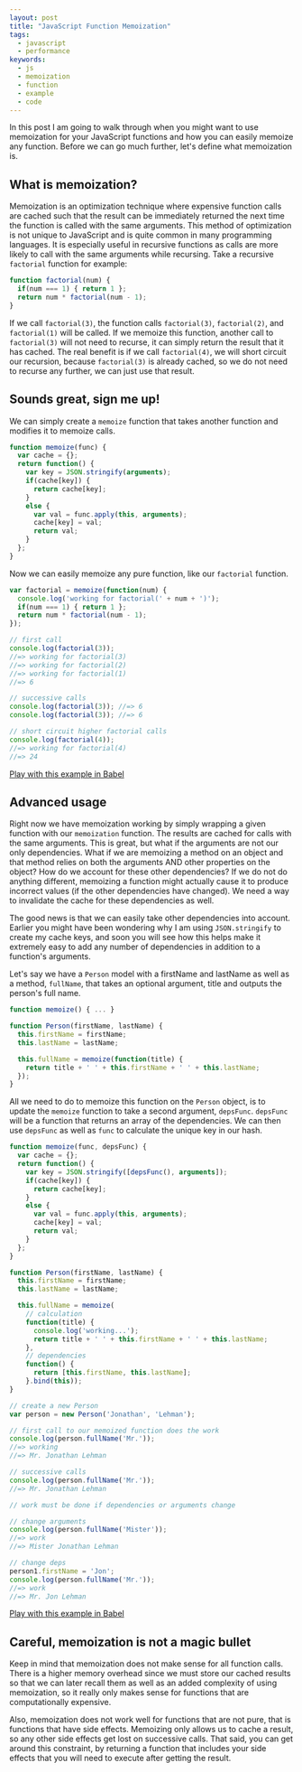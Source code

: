 ```yaml
---
layout: post
title: "JavaScript Function Memoization"
tags:
  - javascript
  - performance
keywords:
  - js
  - memoization
  - function
  - example
  - code
---
```


In this post I am going to walk through when you might want to use memoization for your JavaScript functions and how you can easily memoize any function. Before we can go much further, let's define what memoization is.

<!--more-->

## What is memoization?

Memoization is an optimization technique where expensive function calls are cached such that the result can be immediately returned the next time the function is called with the same arguments. This method of optimization is not unique to JavaScript and is quite common in many programming languages. It is especially useful in recursive functions as calls are more likely to call with the same arguments while recursing. Take a recursive `factorial` function for example:

```javascript
function factorial(num) {
  if(num === 1) { return 1 };
  return num * factorial(num - 1);
}
```
If we call `factorial(3)`, the function calls `factorial(3)`, `factorial(2)`, and `factorial(1)` will be called. If we memoize this function, another call to `factorial(3)` will not need to recurse, it can simply return the result that it has cached. The real benefit is if we call `factorial(4)`, we will short circuit our recursion, because `factorial(3)` is already cached, so we do not need to recurse any further, we can just use that result.

## Sounds great, sign me up!

We can simply create a `memoize` function that takes another function and modifies it to memoize calls.

```javascript
function memoize(func) {
  var cache = {};
  return function() {
    var key = JSON.stringify(arguments);
    if(cache[key]) {
      return cache[key];
    }
    else {
      var val = func.apply(this, arguments);
      cache[key] = val;
      return val;
    }
  };
}
```

Now we can easily memoize any pure function, like our `factorial` function.

```javascript
var factorial = memoize(function(num) {
  console.log('working for factorial(' + num + ')');
  if(num === 1) { return 1 };
  return num * factorial(num - 1);
});

// first call
console.log(factorial(3));
//=> working for factorial(3)
//=> working for factorial(2)
//=> working for factorial(1)
//=> 6

// successive calls
console.log(factorial(3)); //=> 6
console.log(factorial(3)); //=> 6

// short circuit higher factorial calls
console.log(factorial(4));
//=> working for factorial(4)
//=> 24
```

[Play with this example in Babel](https://babeljs.io/repl/#?experimental=true&playground=true&evaluate=true&loose=false&spec=false&code=function%20memoize(func)%20%7B%0A%20%20var%20cache%20%3D%20%7B%7D%3B%0A%20%20return%20function()%20%7B%0A%20%20%20%20var%20key%20%3D%20JSON.stringify(arguments)%3B%0A%20%20%20%20if(cache%5Bkey%5D)%20%7B%0A%20%20%20%20%20%20return%20cache%5Bkey%5D%3B%0A%20%20%20%20%7D%0A%20%20%20%20else%20%7B%0A%20%20%20%20%20%20var%20val%20%3D%20func.apply(this%2C%20arguments)%3B%0A%20%20%20%20%20%20cache%5Bkey%5D%20%3D%20val%3B%0A%20%20%20%20%20%20return%20val%3B%0A%20%20%20%20%7D%0A%20%20%7D%3B%0A%7D%0Avar%20factorial%20%3D%20memoize(%0A%20%20function(num)%20%7B%0A%20%20%20%20console.log('working%20for%20factorial('%20%2B%20num%20%2B%20')')%3B%0A%20%20%20%20if(num%20%3D%3D%3D%201)%20%7B%20return%201%20%7D%3B%0A%20%20%20%20return%20num%20*%20factorial(num%20-%201)%3B%0A%20%20%7D%0A)%3B%0A%0Aconsole.log(factorial(3))%3B%0Aconsole.log(factorial(3))%3B%0Aconsole.log(factorial(4))%3B)

## Advanced usage

Right now we have memoization working by simply wrapping a given function with our `memoization` function. The results are cached for calls with the same arguments. This is great, but what if the arguments are not our only dependencies. What if we are memoizing a method on an object and that method relies on both the arguments AND other properties on the object? How do we account for these other dependencies? If we do not do anything different, memoizing a function might actually cause it to produce incorrect values (if the other dependencies have changed). We need a way to invalidate the cache for these dependencies as well.

The good news is that we can easily take other dependencies into account. Earlier you might have been wondering why I am using `JSON.stringify` to create my cache keys, and soon you will see how this helps make it extremely easy to add any number of dependencies in addition to a function's arguments.

Let's say we have a `Person` model with a firstName and lastName as well as a method, `fullName`, that takes an optional argument, title and outputs the person's full name.

```javascript
function memoize() { ... }

function Person(firstName, lastName) {
  this.firstName = firstName;
  this.lastName = lastName;

  this.fullName = memoize(function(title) {
    return title + ' ' + this.firstName + ' ' + this.lastName;
  });
}
```

All we need to do to memoize this function on the `Person` object, is to update the `memoize` function to take a second argument, `depsFunc`. `depsFunc` will be a function that returns an array of the dependencies. We can then use `depsFunc` as well as `func` to calculate the unique key in our hash.

```javascript
function memoize(func, depsFunc) {
  var cache = {};
  return function() {
    var key = JSON.stringify([depsFunc(), arguments]);
    if(cache[key]) {
      return cache[key];
    }
    else {
      var val = func.apply(this, arguments);
      cache[key] = val;
      return val;
    }
  };
}

function Person(firstName, lastName) {
  this.firstName = firstName;
  this.lastName = lastName;

  this.fullName = memoize(
    // calculation
    function(title) {
      console.log('working...');
      return title + ' ' + this.firstName + ' ' + this.lastName;
    },
    // dependencies
    function() {
      return [this.firstName, this.lastName];
    }.bind(this));
}

// create a new Person
var person = new Person('Jonathan', 'Lehman');

// first call to our memoized function does the work
console.log(person.fullName('Mr.'));
//=> working
//=> Mr. Jonathan Lehman

// successive calls
console.log(person.fullName('Mr.'));
//=> Mr. Jonathan Lehman

// work must be done if dependencies or arguments change

// change arguments
console.log(person.fullName('Mister'));
//=> work
//=> Mister Jonathan Lehman

// change deps
person1.firstName = 'Jon';
console.log(person.fullName('Mr.'));
//=> work
//=> Mr. Jon Lehman
```

[Play with this example in Babel](https://babeljs.io/repl/#?experimental=true&evaluate=true&loose=false&spec=false&playground=true&code=function%20memoize(func%2C%20depsFunc)%20%7B%0A%20%20var%20cache%20%3D%20%7B%7D%3B%0A%20%20return%20function()%20%7B%0A%20%20%20%20var%20key%20%3D%20JSON.stringify(%5BdepsFunc()%2C%20arguments%5D)%3B%0A%20%20%20%20if(cache%5Bkey%5D)%20%7B%0A%20%20%20%20%20%20return%20cache%5Bkey%5D%3B%0A%20%20%20%20%7D%0A%20%20%20%20else%20%7B%0A%20%20%20%20%20%20var%20val%20%3D%20func.apply(this%2C%20arguments)%3B%0A%20%20%20%20%20%20cache%5Bkey%5D%20%3D%20val%3B%0A%20%20%20%20%20%20return%20val%3B%0A%20%20%20%20%7D%0A%20%20%7D%3B%0A%7D%0A%20%20%0Afunction%20Person(firstName%2C%20lastName)%20%7B%0A%20%20this.firstName%20%3D%20firstName%3B%0A%20%20this.lastName%20%3D%20lastName%3B%0A%0A%20%20this.fullName%20%3D%20memoize(%0A%20%20%20%20%2F%2F%20calculation%0A%20%20%20%20function(title)%20%7B%0A%20%20%20%20%20%20console.log('working...')%3B%0A%20%20%20%20%20%20return%20title%20%2B%20'%20'%20%2B%20this.firstName%20%2B%20'%20'%20%2B%20this.lastName%3B%0A%20%20%20%20%7D%2C%20%0A%20%20%20%20%2F%2F%20dependencies%0A%20%20%20%20function()%20%7B%20%0A%20%20%20%20%20%20return%20%5Bthis.firstName%2C%20this.lastName%5D%3B%20%0A%20%20%20%20%7D.bind(this))%3B%0A%7D%0A%0Avar%20person%20%3D%20new%20Person('Jonathan'%2C%20'Lehman')%3B%0Aconsole.log(person.fullName('Mr.'))%3B%0Aconsole.log(person.fullName('Mr.'))%3B%0Aconsole.log(person.fullName('Mister'))%3B%0Aperson.firstName%20%3D%20'Jon'%3B%0Aconsole.log(person.fullName('Mr.'))%3B)

## Careful, memoization is not a magic bullet

Keep in mind that memoization does not make sense for all function calls. There is a higher memory overhead since we must store our cached results so that we can later recall them as well as an added complexity of using memoization, so it really only makes sense for functions that are computationally expensive.

Also, memoization does not work well for functions that are not pure, that is functions that have side effects. Memoizing only allows us to cache a result, so any other side effects get lost on successive calls. That said, you can get around this constraint, by returning a function that includes your side effects that you will need to execute after getting the result.
